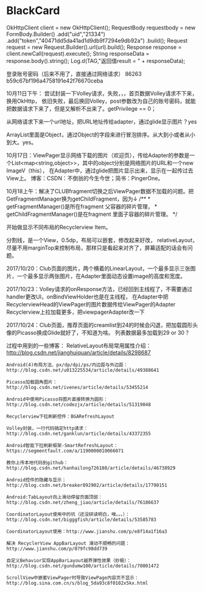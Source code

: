 # BlackCard


OkHttpClient client = new OkHttpClient();
RequestBody requestbody = new FormBody.Builder()
	.add("uid","21334")
        .add("token","40471dd5da41ad1d9db9f7294e9db92a")
        .build();
Request request = new Request.Builder().url(url).build();
Response response = client.newCall(request).execute();
String responseData = response.body().string();
Log.d(TAG,"返回值result = " + responseData);
        



登录账号密码（后来不用了，直接通过网络请求）
86263
b59c67bf196a4758191e42f76670ceba



10月11日下午：  尝试封装一下Volley请求，失败，，，首页数据Volley请求不下来，换用OkHttp，
		依旧失败，最后换回Volley，post参数改为自己的账号密码，就能把数据请求下来了，但是又解析不出来了。getPrivilege == 0；




从网络请求下来一个url地址，把URL地址传给adapter，通过glide显示图片？yes



ArrayList里面是Object，通过Object的字段来进行冒泡排序。从大到小或者从小到大。yes。


10月17日：ViewPager显示网络下载的图片（欢迎页），传给Adapter的参数是一个List<map<string,object>>，其中的object分别是网络图片的URL和一个new ImageV（this），
		在Adapter中，通过glide把图片显示出来，显示在一起传过去View上。
		博客：CSDN：不倒翁的今生今世；简书：PingerOne。



10月18上午：解决了CLUBfragment切换之后ViewPager数据不加载的问题。把GetFragmentManager换为getChildFragment，因为↓
	    						 	/**
	        	     					  *  getFragmentManager()是所在fragment 父容器的碎片管理，
		           					  *  getChildFragmentManager()是在fragment 里面子容器的碎片管理。
	           						  */

开始做显示不同布局的Recyclerview  Item。


分割线，是一个View，0.5dp，布局可以嵌套，修改起来好改，
relativeLayout，尽量不用marginTop来控制布局，那样只是看起来对齐了，屏幕适配的话会有问题。


2017/10/20：Club页面的图片，两个横着的LinearLayout，一个最多显示三张图片，一个最多显示两张图片，在Adapter里面动态设置image的高度和宽度。


2017/10/23：Volley请求的onResponse方法，已经回到主线程了，不需要通过handler更改UI，onBindViewHolder也是在主线程，
					在Adapter中把RecyclerviewHead的ViewPager的图片数据传给ViewPager的Adapter
	    Recyclerview上拉加载更多，把viewpagerAdapter改一下



2017/10/24：Club页面，推荐页面的creamlist到24的时候会闪退，把加载圆形头像的Picasso换成Glide就好了，不知道为啥。
		列表数据最多加载到29 or 30？
		
		


过程中用到的一些博客：
	RelativeLayout布局常用属性介绍：http://blog.csdn.net/jianghuiquan/article/details/8298687

	Android(4)布局方法、px/dp/dpi/ps/内边距与外边距：http://blog.csdn.net/u013225534/article/details/49388641
	
	Picasso加载圆角图片：    http://blog.csdn.net/ivenes/article/details/53455214

	Android中使用Picasso将图片直接转换为圆形：http://blog.csdn.net/codezjx/article/details/51319048

	Recyclerview下拉刷新控件：BGARefreshLayout

	Volley封装，一行代码搞定http请求：http://blog.csdn.net/ganklun/article/details/43372355

	Android智能下拉刷新框架-SmartRefreshLayout：https://segmentfault.com/a/1190000010066071

	教你上传本地代码到github：http://blog.csdn.net/hanhailong726188/article/details/46738929

	Android控件的隐藏与显示：http://blog.csdn.net/breaker892902/article/details/17790151

	Android:TabLayout向上滑动停留页面顶部：http://blog.csdn.net/zheng_jiao/article/details/76186637

	CoordinatorLayout使用中的坑（还没研读明白，唉。。。）：http://blog.csdn.net/bigggfish/article/details/53585783

	CoordinatorLayout使用：http://www.jianshu.com/p/e8f14a1f16a3

	解决 RecyclerView AppBarLayout 滑动不顺畅的问题：http://www.jianshu.com/p/079fc98dd739

	自定义Behavior实现AppBarLayout越界弹性效果（妙极）：http://blog.csdn.net/gundumw100/article/details/70001472

	ScrollView中嵌套ViewPager时导致ViewPage内容页不显示：http://blog.sina.com.cn/s/blog_5da93c8f0102x5kx.html

